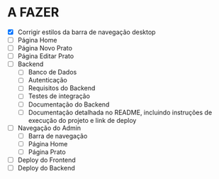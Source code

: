 # A FAZER 

- [x] Corrigir estilos da barra de navegação desktop 
- [ ] Página Home
- [ ] Página Novo Prato
- [ ] Página Editar Prato
- [ ] Backend
  - [ ] Banco de Dados
  - [ ] Autenticação
  - [ ] Requisitos do Backend
  - [ ] Testes de integração
  - [ ] Documentação do Backend
  - [ ] Documentação detalhada no README, incluindo instruções de execução do projeto e link de deploy
- [ ] Navegação do Admin 
  - [ ] Barra de navegação
  - [ ] Página Home
  - [ ] Página Prato
- [ ] Deploy do Frontend
- [ ] Deploy do Backend